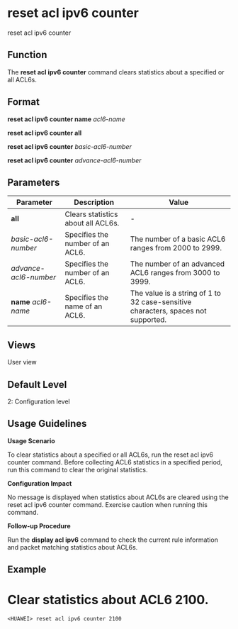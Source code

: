 reset acl ipv6 counter
======================

reset acl ipv6 counter

Function
--------



The **reset acl ipv6 counter** command clears statistics about a specified or all ACL6s.




Format
------

**reset acl ipv6 counter name** *acl6-name*

**reset acl ipv6 counter all**

**reset acl ipv6 counter** *basic-acl6-number*

**reset acl ipv6 counter** *advance-acl6-number*


Parameters
----------

| Parameter | Description | Value |
| --- | --- | --- |
| **all** | Clears statistics about all ACL6s. | - |
| *basic-acl6-number* | Specifies the number of an ACL6. | The number of a basic ACL6 ranges from 2000 to 2999. |
| *advance-acl6-number* | Specifies the number of an ACL6. | The number of an advanced ACL6 ranges from 3000 to 3999. |
| **name** *acl6-name* | Specifies the name of an ACL6. | The value is a string of 1 to 32 case-sensitive characters, spaces not supported. |



Views
-----

User view


Default Level
-------------

2: Configuration level


Usage Guidelines
----------------

**Usage Scenario**



To clear statistics about a specified or all ACL6s, run the reset acl ipv6 counter command. Before collecting ACL6 statistics in a specified period, run this command to clear the original statistics.



**Configuration Impact**



No message is displayed when statistics about ACL6s are cleared using the reset acl ipv6 counter command. Exercise caution when running this command.



**Follow-up Procedure**



Run the **display acl ipv6** command to check the current rule information and packet matching statistics about ACL6s.




Example
-------

# Clear statistics about ACL6 2100.
```
<HUAWEI> reset acl ipv6 counter 2100

```